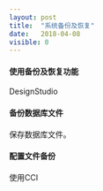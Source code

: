 ```yaml
---
layout: post
title:  "系统备份及恢复"
date:   2018-04-08
visible: 0
---
```


#### 使用备份及恢复功能

DesignStudio

#### 备份数据库文件

保存数据库文件。

#### 配置文件备份

使用CCI
